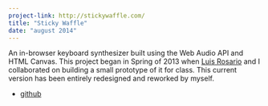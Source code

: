 ```yaml
---
project-link: http://stickywaffle.com/
title: "Sticky Waffle"
date: "august 2014"
---
```


An in-browser keyboard synthesizer built using the Web Audio API and HTML Canvas. This project began in Spring of 2013 when [Luis Rosario][luis] and I collaborated on building a small prototype of it for class. This current version has been entirely redesigned and reworked by myself.

- [github][github]

[github]: https://github.com/bichan17/sticky-waffle
[luis]: http://www.luisrosar.io/
